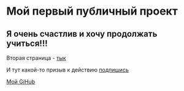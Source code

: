 # Мой первый публичный проект

## Я очень счастлив и хочу продолжать учиться!!!

Вторая страница - [тык](./second-page.md)

И тут какой-то призыв к действию
[подпишись](фысмфывмыфв) 

[Мой GiHub](https://github.com/OokamiBushi/join-job)